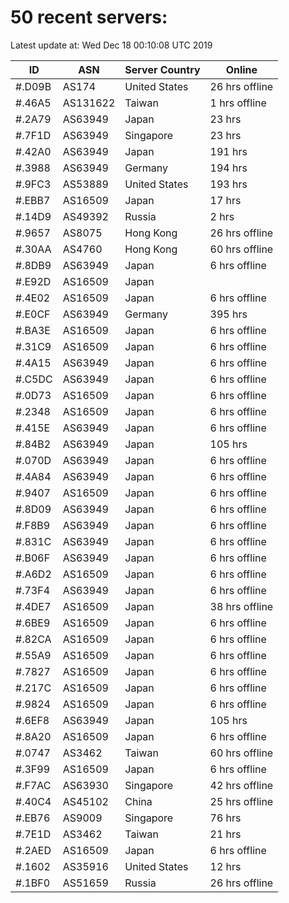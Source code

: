 # 50 recent servers:

Latest update at: Wed Dec 18 00:10:08 UTC 2019

| ID | ASN | Server Country | Online |
| -- | --- | -------------- | ------ |
| #.D09B | AS174 | United States | 26 hrs offline |
| #.46A5 | AS131622 | Taiwan | 1 hrs offline |
| #.2A79 | AS63949 | Japan | 23 hrs |
| #.7F1D | AS63949 | Singapore | 23 hrs |
| #.42A0 | AS63949 | Japan | 191 hrs |
| #.3988 | AS63949 | Germany | 194 hrs |
| #.9FC3 | AS53889 | United States | 193 hrs |
| #.EBB7 | AS16509 | Japan | 17 hrs |
| #.14D9 | AS49392 | Russia | 2 hrs |
| #.9657 | AS8075 | Hong Kong | 26 hrs offline |
| #.30AA | AS4760 | Hong Kong | 60 hrs offline |
| #.8DB9 | AS63949 | Japan | 6 hrs offline |
| #.E92D | AS16509 | Japan | |
| #.4E02 | AS16509 | Japan | 6 hrs offline |
| #.E0CF | AS63949 | Germany | 395 hrs |
| #.BA3E | AS16509 | Japan | 6 hrs offline |
| #.31C9 | AS16509 | Japan | 6 hrs offline |
| #.4A15 | AS63949 | Japan | 6 hrs offline |
| #.C5DC | AS63949 | Japan | 6 hrs offline |
| #.0D73 | AS16509 | Japan | 6 hrs offline |
| #.2348 | AS16509 | Japan | 6 hrs offline |
| #.415E | AS63949 | Japan | 6 hrs offline |
| #.84B2 | AS63949 | Japan | 105 hrs |
| #.070D | AS63949 | Japan | 6 hrs offline |
| #.4A84 | AS63949 | Japan | 6 hrs offline |
| #.9407 | AS16509 | Japan | 6 hrs offline |
| #.8D09 | AS63949 | Japan | 6 hrs offline |
| #.F8B9 | AS63949 | Japan | 6 hrs offline |
| #.831C | AS63949 | Japan | 6 hrs offline |
| #.B06F | AS63949 | Japan | 6 hrs offline |
| #.A6D2 | AS16509 | Japan | 6 hrs offline |
| #.73F4 | AS63949 | Japan | 6 hrs offline |
| #.4DE7 | AS16509 | Japan | 38 hrs offline |
| #.6BE9 | AS16509 | Japan | 6 hrs offline |
| #.82CA | AS16509 | Japan | 6 hrs offline |
| #.55A9 | AS16509 | Japan | 6 hrs offline |
| #.7827 | AS16509 | Japan | 6 hrs offline |
| #.217C | AS16509 | Japan | 6 hrs offline |
| #.9824 | AS16509 | Japan | 6 hrs offline |
| #.6EF8 | AS63949 | Japan | 105 hrs |
| #.8A20 | AS16509 | Japan | 6 hrs offline |
| #.0747 | AS3462 | Taiwan | 60 hrs offline |
| #.3F99 | AS16509 | Japan | 6 hrs offline |
| #.F7AC | AS63930 | Singapore | 42 hrs offline |
| #.40C4 | AS45102 | China | 25 hrs offline |
| #.EB76 | AS9009 | Singapore | 76 hrs |
| #.7E1D | AS3462 | Taiwan | 21 hrs |
| #.2AED | AS16509 | Japan | 6 hrs offline |
| #.1602 | AS35916 | United States | 12 hrs |
| #.1BF0 | AS51659 | Russia | 26 hrs offline |


